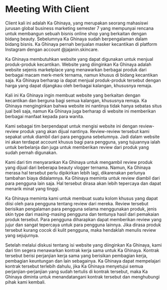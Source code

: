 # Meeting With Client
<p> Client kali ini adalah Ka Ghinaya, yang merupakan seorang mahasiswi jurusan global business marketing semester 7 yang mempunyai rencana untuk membangun sebuah bisnis online shop yang berkaitan dengan bidang beauty. Sebelumnya Ka Ghinaya sudah berpengalaman dalam bidang bisnis. Ka Ghinaya pernah berjualan masker kecantikan di platform Instagram dengan account @jajanin.skincare. 
<p> Ka Ghinaya membutuhkan website yang dapat digunakan untuk menjual produk-produk kecantikan. Website yang diinginkan Ka Ghinaya adalah website sejenis marketplace yang menawarkan berbagai produk dari berbagai macam merk-merk ternama, namun khusus di bidang kecantikan saja. Ka Ghinaya berharap ia dapat menjual produk-produk tersebut dengan harga yang dapat dijangkau oleh berbagai kalangan, khususnya remaja. 
<p> Kali ini Ka Ghinaya ingin membuat website yang berkaitan dengan kecantikan dan berguna bagi semua kalangan, khususnya remaja. Ka Ghinaya menginginkan bahwa website ini nantinya tidak hanya sebatas situs jual beli saja, namun Ka Ghinaya juga berharap di website ini memberikan berbagai manfaat kepada para wanita. 
<p> Kami sebagai tim berpendapat untuk mengisi website ini dengan review-review produk yang akan dijual nantinya. Review-review tersebut kami sepakat untuk diambil dari para pengguna sebelumnya. Jadi dalam website ini akan terdapat account khusus bagi para pengguna, yang tujuannya ialah untuk berbelanja dan juga untuk memberikan review dari produk yang sudah pernah digunakan. 
<p> Kami dari tim menyarankan Ka Ghinaya untuk mengambil review produk yang dijual dari beberapa beauty vlogger ternama. Namun, Ka Ghinaya merasa hal tersebut perlu dipikirkan lebih lagi, dikarenakan perlunya tambahan biaya didalamnya. Ka Ghinaya meminta untuk review diambil dari para pengguna lain saja. Hal tersebut dirasa akan lebih tepercaya dan dapat menarik minat yang tinggi.
<p> Ka Ghinaya meminta kami untuk membuat suatu kolom khusus yang dapat diisi oleh para pengguna tentang review dari mereka. Review tersebut berisikan pengalaman para pengguna selama menggunakan produk, jenis skin type dari masing-masing pengguna dan tentunya hasil dari pemakaian produk tersebut. Para pengguna diharapkan dapat memberikan review yang jujur dan sangat tepercaya untuk para pengguna lainnya. Jika dirasa produk tersebut kurang cocok di kulit pengguna, maka hendaklah menulis review yang sejujurnya.
<p> Setelah melalui diskusi tentang isi website yang diinginkan Ka Ghinaya, kami dari tim segera menawarkan kontrak kerja sama untuk Ka Ghinaya. Kontrak tersebut berisi perjanjian kerja sama yang berisikan pembagian kerja, pembagian keuntungan dan lain sebagainya. Ka Ghinaya dapat mempelajari kontrak tersebut terlebih dahulu, jika Ka Ghinaya menyetujui semua perjanjian-perjanjian yang sudah tertulis di kontrak tersebut, maka Ka Ghinaya diminta untuk menandatangani kontrak tersebut dan menghubungi pihak kami kembali.
